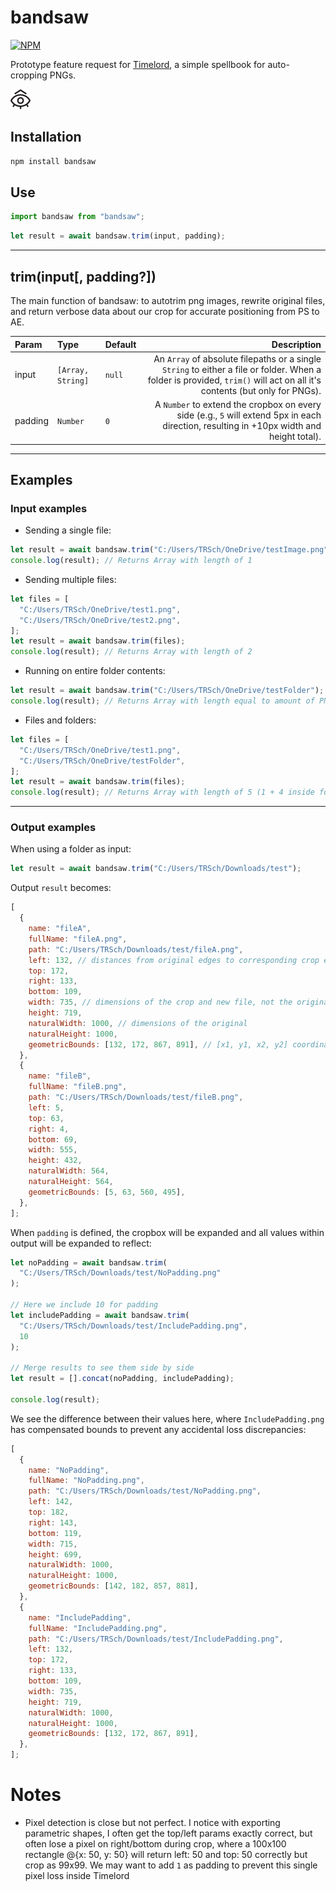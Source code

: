 # bandsaw

[![NPM](https://nodei.co/npm/bandsaw.png)](https://npmjs.org/package/bandsaw)

Prototype feature request for [Timelord](https://www.battleaxe.co/timelord), a simple spellbook for auto-cropping PNGs.

![](./logo.png)

## Installation

```bash
npm install bandsaw
```

## Use

```js
import bandsaw from "bandsaw";
```

```js
let result = await bandsaw.trim(input, padding);
```

---

## trim(input[, padding?])

The main function of bandsaw: to autotrim png images, rewrite original files, and return verbose data about our crop for accurate positioning from PS to AE.

| Param   | Type              | Default |                                                                                                                                                              Description |
| :------ | :---------------- | :------ | -----------------------------------------------------------------------------------------------------------------------------------------------------------------------: |
| input   | `[Array, String]` | `null`  | An `Array` of absolute filepaths or a single `String` to either a file or folder. When a folder is provided, `trim()` will act on all it's contents (but only for PNGs). |
| padding | `Number`          | `0`     |                                 A `Number` to extend the cropbox on every side (e.g., `5` will extend 5px in each direction, resulting in +10px width and height total). |

---

## Examples

### Input examples

- Sending a single file:

```js
let result = await bandsaw.trim("C:/Users/TRSch/OneDrive/testImage.png");
console.log(result); // Returns Array with length of 1
```

- Sending multiple files:

```js
let files = [
  "C:/Users/TRSch/OneDrive/test1.png",
  "C:/Users/TRSch/OneDrive/test2.png",
];
let result = await bandsaw.trim(files);
console.log(result); // Returns Array with length of 2
```

- Running on entire folder contents:

```js
let result = await bandsaw.trim("C:/Users/TRSch/OneDrive/testFolder");
console.log(result); // Returns Array with length equal to amount of PNG files inside folder
```

- Files and folders:

```js
let files = [
  "C:/Users/TRSch/OneDrive/test1.png",
  "C:/Users/TRSch/OneDrive/testFolder",
];
let result = await bandsaw.trim(files);
console.log(result); // Returns Array with length of 5 (1 + 4 inside folder)
```

---

### Output examples

When using a folder as input:

```js
let result = await bandsaw.trim("C:/Users/TRSch/Downloads/test");
```

Output `result` becomes:

```js
[
  {
    name: "fileA",
    fullName: "fileA.png",
    path: "C:/Users/TRSch/Downloads/test/fileA.png",
    left: 132, // distances from original edges to corresponding crop edges
    top: 172,
    right: 133,
    bottom: 109,
    width: 735, // dimensions of the crop and new file, not the original
    height: 719,
    naturalWidth: 1000, // dimensions of the original
    naturalHeight: 1000,
    geometricBounds: [132, 172, 867, 891], // [x1, y1, x2, y2] coordinates of cropbox from original file
  },
  {
    name: "fileB",
    fullName: "fileB.png",
    path: "C:/Users/TRSch/Downloads/test/fileB.png",
    left: 5,
    top: 63,
    right: 4,
    bottom: 69,
    width: 555,
    height: 432,
    naturalWidth: 564,
    naturalHeight: 564,
    geometricBounds: [5, 63, 560, 495],
  },
];
```

When `padding` is defined, the cropbox will be expanded and all values within output will be expanded to reflect:

```js
let noPadding = await bandsaw.trim(
  "C:/Users/TRSch/Downloads/test/NoPadding.png"
);

// Here we include 10 for padding
let includePadding = await bandsaw.trim(
  "C:/Users/TRSch/Downloads/test/IncludePadding.png",
  10
);

// Merge results to see them side by side
let result = [].concat(noPadding, includePadding);

console.log(result);
```

We see the difference between their values here, where `IncludePadding.png` has compensated bounds to prevent any accidental loss discrepancies:

```js
[
  {
    name: "NoPadding",
    fullName: "NoPadding.png",
    path: "C:/Users/TRSch/Downloads/test/NoPadding.png",
    left: 142,
    top: 182,
    right: 143,
    bottom: 119,
    width: 715,
    height: 699,
    naturalWidth: 1000,
    naturalHeight: 1000,
    geometricBounds: [142, 182, 857, 881],
  },
  {
    name: "IncludePadding",
    fullName: "IncludePadding.png",
    path: "C:/Users/TRSch/Downloads/test/IncludePadding.png",
    left: 132,
    top: 172,
    right: 133,
    bottom: 109,
    width: 735,
    height: 719,
    naturalWidth: 1000,
    naturalHeight: 1000,
    geometricBounds: [132, 172, 867, 891],
  },
];
```

# Notes

- Pixel detection is close but not perfect. I notice with exporting parametric shapes, I often get the top/left params exactly correct, but often lose a pixel on right/bottom during crop, where a 100x100 rectangle @{x: 50, y: 50} will return left: 50 and top: 50 correctly but crop as 99x99. We may want to add `1` as padding to prevent this single pixel loss inside Timelord
